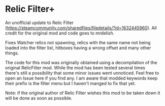 # Relic Filter+
An unofficial update to Relic Filter (https://steamcommunity.com/sharedfiles/filedetails/?id=1632445960).
All credit for the original mod and code goes to mrdelish.

Fixes Watcher relics not spawning, relics with the same name not being loaded into the filter list, hitboxes having a wrong offset and many other things.

The code for this mod was originally obtained using a decompilation of the original RelicFilter mod. While the mod has been tested several times there's still a possibility that some minor issues went unnoticed. Feel free to open an Issue here if you find any. I am aware that modded keywords keep their prefix is the filter menu but I haven't manged to fix that yet.

Note: if the original author of Relic Filter wishes this mod to be taken down it will be done as soon as possible.

